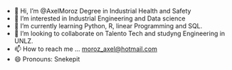- 👋 Hi, I’m @AxelMoroz Degree in Industrial Health and Safety
- 👀 I’m interested in Industrial Engineering and Data science
- 🌱 I’m currently learning Python, R, linear Programming and SQL.
- 💞️ I’m looking to collaborate on Talento Tech and studyng Engineering in UNLZ.
- 📫 How to reach me ... moroz_axel@hotmail.com
- 😄 Pronouns: Snekepit

<!---
AxelMoroz/AxelMoroz is a ✨ special ✨ repository because its `README.md` (this file) appears on your GitHub profile.
You can click the Preview link to take a look at your changes.
--->
